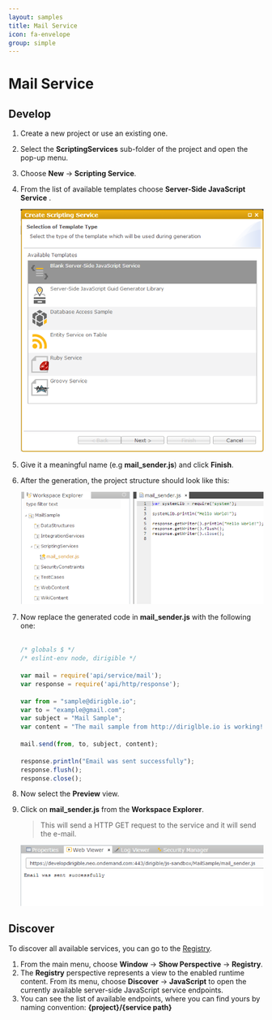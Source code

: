 ```yaml
---
layout: samples
title: Mail Service
icon: fa-envelope
group: simple
---
```


Mail Service
===

Develop
--
1. Create a new project or use an existing one.
2. Select the **ScriptingServices** sub-folder of the project and open the pop-up menu.
3. Choose **New** -> **Scripting Service**.
4. From the list of available templates choose **Server-Side JavaScript Service** .

	![Mail Service 2](images/mail_service/mail_service_2.png)

5. Give it a meaningful name (e.g **mail_sender.js**) and click **Finish**.
6. After the generation, the project structure should look like this:

	![Mail Service 4](images/mail_service/mail_service_4.png)

7. Now replace the generated code in **mail_sender.js** with the following one:

	```javascript
	
	/* globals $ */
	/* eslint-env node, dirigible */
	
	var mail = require('api/service/mail');
	var response = require('api/http/response');
	
	var from = "sample@dirigble.io";
	var to = "example@gmail.com";
	var subject = "Mail Sample";
	var content = "The mail sample from http://diriglble.io is working!";
	
	mail.send(from, to, subject, content);
	
	response.println("Email was sent successfully");
	response.flush();
	response.close();
	
	```

8. Now select the **Preview** view.
9. Click on **mail_sender.js** from the **Workspace Explorer**.
	> This will send a HTTP GET request to the service and it will send the e-mail.


	![Mail Service 5](images/mail_service/mail_service_5.png)

Discover
--
To discover all available services, you can go to the [Registry](../help/registry.html).

1. From the main menu, choose **Window** -> **Show Perspective** -> **Registry**.
2. The **Registry** perspective represents a view to the enabled runtime content. From its menu, choose **Discover** -> **JavaScript** to open the currently available server-side JavaScript service endpoints.
3. You can see the list of available endpoints, where you can find yours by naming convention: **{project}/{service path}**
